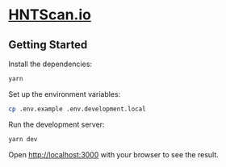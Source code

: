 # [HNTScan.io](https://hntscan.io)

## Getting Started

Install the dependencies:

```bash
yarn
```

Set up the environment variables:

```bash
cp .env.example .env.development.local
```

Run the development server:

```bash
yarn dev
```

Open [http://localhost:3000](http://localhost:3000) with your browser to see the result.
